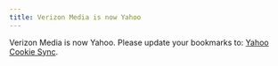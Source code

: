 ```yaml
---
title: Verizon Media is now Yahoo
---
```


Verizon Media is now Yahoo. Please update your bookmarks to: [Yahoo Cookie Sync](/integrations/yahoo/cookie-sync/).